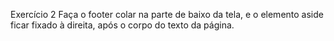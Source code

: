 Exercício 2
Faça o footer colar na parte de baixo da tela, e o elemento aside ficar fixado à direita, após o corpo do texto da página.